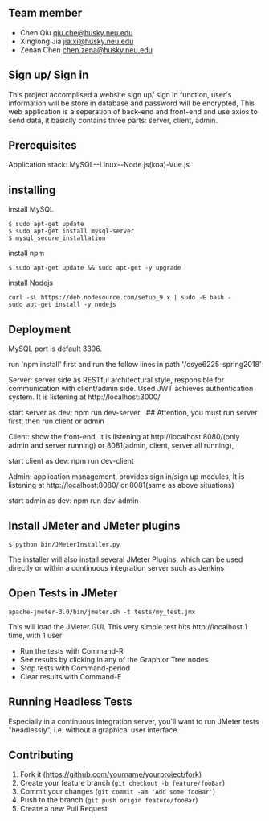## Team member
* Chen Qiu  qiu.che@husky.neu.edu
* Xinglong Jia  jia.xi@husky.neu.edu
* Zenan Chen  chen.zena@husky.neu.edu


## Sign up/ Sign in

  This project accomplised a website sign up/ sign in function, user's information will be store in database and password will be encrypted,
  This web application is a seperation of back-end and front-end and use axios to send data, it basiclly contains three parts: server, client, admin.

## Prerequisites

Application stack: MySQL--Linux--Node.js(koa)-Vue.js

## installing
install MySQL
```
$ sudo apt-get update
$ sudo apt-get install mysql-server
$ mysql_secure_installation

```
install npm
```
$ sudo apt-get update && sudo apt-get -y upgrade
```
install Nodejs
```
curl -sL https://deb.nodesource.com/setup_9.x | sudo -E bash -
sudo apt-get install -y nodejs
```
## Deployment

MySQL port is default 3306.

run 'npm install' first and run the follow lines in path '/csye6225-spring2018'


Server: server side as RESTful architectural style, responsible for communication with client/admin side. Used JWT achieves authentication system. It is listening at http://localhost:3000/

start server as dev: npm run dev-server   ## Attention, you must run server first, then run client or admin


Client: show the front-end, It is listening at http://localhost:8080/(only admin and server running) or 8081(admin, client, server all running), 

start client as dev: npm run dev-client


Admin: application management, provides sign in/sign up modules, It is listening at http://localhost:8080/ or 8081(same as above situations)

start admin as dev: npm run dev-admin

## Install JMeter and JMeter plugins

```
$ python bin/JMeterInstaller.py
```

The installer will also install several JMeter Plugins, which can be used directly or within a continuous integration server such as Jenkins

## Open Tests in JMeter

```
apache-jmeter-3.0/bin/jmeter.sh -t tests/my_test.jmx
```

This will load the JMeter GUI. This very simple test hits http://localhost 1 time, with 1 user

- Run the tests with Command-R
- See results by clicking in any of the Graph or Tree nodes
- Stop tests with Command-period
- Clear results with Command-E

## Running Headless Tests

Especially in a continuous integration server, you'll want to run JMeter tests "headlessly", i.e. without a graphical user interface.

## Contributing

1. Fork it (<https://github.com/yourname/yourproject/fork>)
2. Create your feature branch (`git checkout -b feature/fooBar`)
3. Commit your changes (`git commit -am 'Add some fooBar'`)
4. Push to the branch (`git push origin feature/fooBar`)
5. Create a new Pull Request




